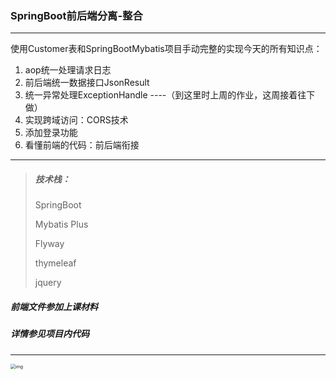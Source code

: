 ### SpringBoot前后端分离-整合

---

使用Customer表和SpringBootMybatis项目手动完整的实现今天的所有知识点：

1.  aop统一处理请求日志
2.  前后端统一数据接口JsonResult
3.  统一异常处理ExceptionHandle  ----（到这里时上周的作业，这周接着往下做）
4.  实现跨域访问：CORS技术
5.  添加登录功能
6.  看懂前端的代码：前后端衔接

---

> ##### 技术栈：
>
> SpringBoot
>
> Mybatis Plus
>
> Flyway
>
> thymeleaf
>
> jquery

##### 前端文件参加上课材料

##### 详情参见项目内代码

---

<img src="https://resource.zretc.net/temp/editor/53099/1650543798636%E6%88%AA%E5%B1%8F2022-04-21%2020.23.13.png" alt="img" style="zoom:50%;" />